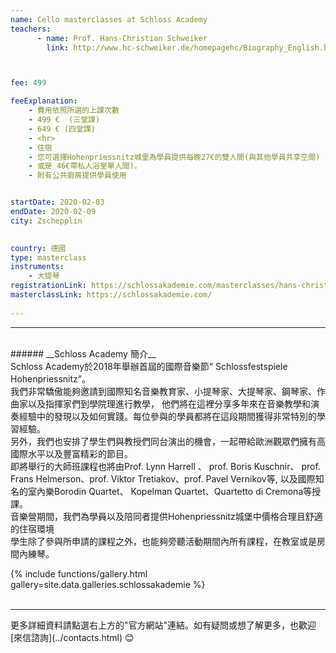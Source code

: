 ```yaml
---
name: Cello masterclasses at Schloss Academy
teachers:
      - name: Prof. Hans-Christian Schweiker 
        link: http://www.hc-schweiker.de/homepagehc/Biography_English.html



fee: 499

feeExplanation: 
    - 費用依照所選的上課次數
    - 499 €  (三堂課)
    - 649 € (四堂課)
    - <hr>
    - 住宿
    - 您可選擇Hohenpriessnitz城堡為學員提供每晚27€的雙人間(與其他學員共享空間) 
    - 或是 46€帶私人浴室單人間)。
    - 附有公共廚房提供學員使用


startDate: 2020-02-03
endDate: 2020-02-09
city: Zschepplin 
      

country: 德國
type: masterclass
instruments:
    - 大提琴
registrationLink: https://schlossakademie.com/masterclasses/hans-christian-schweiker
masterclassLink: https://schlossakademie.com/    
    
---
```

<hr>
<br>
###### __Schloss Academy 簡介__<br>  
  Schloss Academy於2018年舉辦首屆的國際音樂節“ Schlossfestspiele Hohenpriessnitz”。<br> 
  我們非常驕傲能夠邀請到國際知名音樂教育家、小提琴家、大提琴家、鋼琴家、作曲家以及指揮家們到學院理進行教學， 
  他們將在這裡分享多年來在音樂教學和演奏經驗中的發現以及如何實踐。每位參與的學員都將在這段期間獲得非常特別的學習經驗。<br>
  另外，我們也安排了學生們與教授們同台演出的機會，一起帶給歐洲觀眾們擁有高國際水平以及豐富精彩的節目。<br>   
  即將舉行的大師班課程也將由Prof. Lynn Harrell 、 prof. Boris Kuschnir、 prof. Frans Helmerson、prof. Viktor Tretiakov、prof. Pavel Vernikov等,
  以及國際知名的室內樂Borodin Quartet、 Kopelman Quartet、Quartetto di Cremona等授課。<br>    
  音樂營期間，我們為學員以及陪同者提供Hohenpriessnitz城堡中價格合理且舒適的住宿環境<br>
  學生除了參與所申請的課程之外，也能夠旁聽活動期間內所有課程，在教室或是房間內練琴。
 
 <br>
 
 {% include functions/gallery.html gallery=site.data.galleries.schlossakademie %}
 <br>
 <br>
 <hr>
 更多詳細資料請點選右上方的"官方網站"連結。如有疑問或想了解更多，也歡迎[來信諮詢](../contacts.html) 😊
